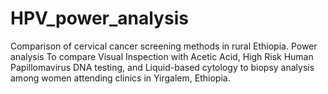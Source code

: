 # HPV_power_analysis
Comparison of cervical cancer screening methods in rural Ethiopia. Power analysis To compare Visual Inspection with Acetic Acid, High Risk Human Papillomavirus DNA testing, and Liquid-based cytology to biopsy analysis among women attending clinics in Yirgalem, Ethiopia.
